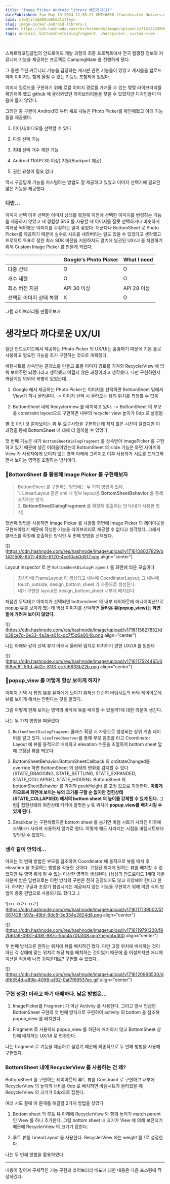 ```yaml
---
title: "Image Picker Android library 배포하기(1)"
datePublished: Sun May 19 2024 12:55:21 GMT+0000 (Coordinated Universal Time)
cuid: clwdjildq000c08k02lztfeyc
slug: image-picker-android-library-1
cover: https://cdn.hashnode.com/res/hashnode/image/upload/v1716123258061/faa0e239-aa8e-4252-876a-1829c76ac6db.png
tags: android, bottomsheetdialogfragment, photopicker, custom-view

---
```


스파르타코딩클럽의 안드로이드 개발 과정의 최종 프로젝트에서 전국 캠핑장 정보와 커뮤니티 기능을 제공하는 프로젝트 CampingMate 를 진행하게 됐다.

그 중엔 주된 커뮤니티 기능을 담당하는 게시판 관련 기능들이 있었고 게시물을 업로드하며 이미지도 함께 올릴 수 있는 기능도 포함되어 있었다.

이미지 업로드를 구현하기 위해 로컬 이미지 경로를 가져올 수 있는 몇몇 라이브러리를 확인해야 했고 github 에 올라와있던 라이브러리들을 찾을 수 있었지만 디자인들이 마음에 들지 않았다.

그러던 중 구글이 Android13 부터 새로 내놓은 Photo Picker를 확인해봤고 아래 기능들을 제공했다.

1. 이미지/비디오를 선택할 수 있다
    
2. 다중 선택 기능
    
3. 최대 선택 개수 제한 기능
    
4. Android 11(API 30 이상) 지원(Backport 제공)
    
5. 권한 요청이 필요 없다
    

역시 구글답게 기능을 커스텀하는 방법도 잘 제공하고 있었고 이미지 선택기에 필요한 많은 기능을 제공했다.

### 다만...

이미지 선택 이후 선택한 이미지 상태를 복원해 이전에 선택한 이미지를 변경하는 기능을 제공하지 않았고 내 경험상 SNS 를 사용할 때 이미지를 잘못 선택하거나 비슷하게 여러장 찍어놓은 이미지를 수정하는 일이 잦았다. 더군다나 BottomSheet 로 Photo Picker를 제공하기 때문에 실수로 시트를 내려버리는 일도 있을 수 있겠다고 생각했고 프로젝트 목표로 정한 최소 SDK 버전을 지원하지도 않기에 일관된 UX/UI 를 지원하기 위해 Custom Image Picker 를 만들게 되었다.

|  | Google's Photo Picker | What I need |
| --- | --- | --- |
| 다중 선택 | O | O |
| 개수 제한 | O | O |
| 최소 버전 지원 | API 30 이상 | API 28 이상 |
| 선택된 이미지 상태 복원 | X | O |

그럼 라이브러리를 만들어보자

# 생각보다 까다로운 UX/UI

일단 안드로이드에서 제공하는 Photo Picker 의 UX/UI는 훌륭하기 때문에 기본 틀로 사용하고 필요한 기능을 추가 구현하는 것으로 계획했다.

바텀시트를 상속받는 클래스를 만들고 로컬 이미지 경로를 가져와 RecyclerView 에 띄워 보여주면 되겠다라고 생각했고 어렵지 않은 과정이라고 생각했다. 다만 구현하면서 깨닫게된 의외의 복병이 있었는데...

1. Google 에서 제공하는 Photo Picker는 이미지를 선택하면 BottomSheet 밑에서 View가 하나 올라온다. -&gt; 이미지 선택 시 올라오는 뷰의 위치를 특정할 수 없음
    
2. BottomSheet 내에 RecyclerView 를 배치하고 있다. -&gt; BottomSheet 의 부모를 constraint layout으로 구현하면 내부의 recycler view 높이가 0dp 로 설정됨
    

별 것 아닌 것 같아보이는 위 두 요구사항을 구현하는데 적지 않은 시간이 걸렸지만 이 과정을 통해 BottomSheet 에 대해 더 알아볼 수 있었다

첫 번째 기능은 내가 `BottomSheetDialogFragment` 를 상속받아 ImagePicker 를 구현하고 있기 때문에 생긴 어려움이었는데 BottomSheet 의 slide 기능은 화면 사이즈의 View 가 사용자에게 보이지 않는 영역 아래에 그려지고 이후 사용자가 시트를 드래그하면서 보이는 영역을 조절하는 방식이다.

### BottomSheet 를 활용해 Image Picker 를 구현해보자

> BottomSheet 를 구현하는 방법에는 두 가지 방법이 있다.  
> 1\. LinearLayout 같은 xml 내 일부 layout을 **BottomSheetBehavior** 를 통해 조작하는 방식  
> 2\. **BottomSheetDialogFragment** 를 확장해 호출하는 방식(내가 사용한 방식)

첫번째 방법을 사용하면 Image Picker 를 사용할 화면에 Image Picker 의 레이아웃을 구현해야했기 때문에 작성한 기능을 라이브러리로 제공할 수 없다고 생각했다. 그래서 클래스를 확장해 호출하는 방식인 두 번째 방법을 선택했다.

![](https://cdn.hashnode.com/res/hashnode/image/upload/v1716108037829/b1431508-6511-4935-8120-4ce10ab0d5f7.png align="center")

Layout Inspector 로 본 `BottomSheetDialogFragment` 를 화면에 띄운 모습이다

> 최상단에 FrameLayout 이 생성되고 내부에 CoordinatorLayout, 그 내부에 touch\_outside, design\_bottom\_sheet 가 자동으로 생성된다.  
> 내가 구현한 layout은 design\_bottom\_sheet 내부에 배치된다

처음엔 무턱대고 이미지가 선택되면 bottomsheet 의 내부 레이아웃에 애니메이션으로 popup 뷰를 보이게 했는데 막상 이미지를 선택하면 **올라온 뷰(popup\_view)는 화면 밑에 가려져 보이지 않았다.**

![](https://cdn.hashnode.com/res/hashnode/image/upload/v1716115627852/db38ce7d-0e33-4a3a-a01c-dc7f5d6a004b.png align="center")

나는 아래와 같이 선택 뷰가 아래서 올라와 엄지로 터치하기 편한 UX/UI 를 원한다

![](https://cdn.hashnode.com/res/hashnode/image/upload/v1716117524465/06f8ec6f-5ffd-4d2e-81f3-ec7c6933b22b.png align="center")

### **popup\_view 를 어떻게 항상 보이게 하지?**

이미지 선택 시 팝업 뷰를 유저에게 보이기 위해선 단순히 바텀시트의 바닥 레이아웃에 뷰를 보이게 해서는 안된다는 것을 알았다.

그럼 어떻게 현재 보이는 영역의 바닥에 뷰를 배치할 수 있을까?에 대한 의문이 생긴다.

나는 두 가지 방법을 떠올렸다

1. `BottomSheetDialogFragment` 클래스 확장 시 자동으로 생성되는 상위 계층 레이어를 알고 있다. `viewTreeObserver`를 통해 부모 참조를 타고 Coordinator Layout 에 뷰를 동적으로 배치하고 elevation 수준을 조절하여 bottom sheet 앞에 고정된 뷰를 띄운다.
    
2. BottomSheetBehavior.BottomSheetCallback 의 onStateChanged를 override 하면 BottomSheet 의 상태의 변화를 감지할 수 있다(STATE\_DRAGGING, STATE\_SETTLING, STATE\_EXPANDED, STATE\_COLLAPSED, STATE\_HIDDEN). BottomSheet 의 bottomSheetBehavior 를 가져와 peekHeight 를 고정 값으로 지정한다. **이렇게 하므로써 화면에 보이는 뷰의 크기를 구할 순 없지만 접힌상태(STATE\_COLLAPSED) 에서의 bottom sheet 의 높이를 강제할 수 있게 된다.** 그럼 접힌상태와 펴진상태 각각에 알맞은 y 축 위치에 **popup\_view를 배치시킬 수 있게 된다.**
    
3. Snackbar 는 구현해봤지만 bottom sheet 를 숨기면 바텀 시트가 사라진 이후에 스낵바가 사라져 사용하지 않기로 했다. 어떻게 해도 사라지는 시점을 바텀시트보다 앞당길 수 없었다..
    

### 생각 같이 안되네...

아래는 첫 번째 방법인 부모를 참조하여 Coordinator 에 동적으로 뷰를 배치 후 elevation 을 조절하는 방법을 적용한 것이다. 고정된 위치에 원하는 뷰를 배치할 수 있었지만 뷰 영역 위에 알 수 없는 이상한 영역이 생성된다. (삼성의 안드로이드 1세대 개발자분께 받은 답변으로는 이런 방식의 구현은 전혀 권장되지도 않고 지양해야 한다고 한다. 하지만 구글과 초창기 협업시에는 제공되지 않는 기능을 구현하기 위해 이런 식의 방법이 종종 편법으로 사용되기도 했다고..)

![ㅁㄴㅇㄹㄴㅁㄹ](https://cdn.hashnode.com/res/hashnode/image/upload/v1716117139002/5f067428-597a-49bf-9dc8-3e334e2824d8.png align="center")

![](https://cdn.hashnode.com/res/hashnode/image/upload/v1716119791300/f82b61a9-0931-438f-987c-5bc4b701a108.png?height=300 align="center")

두 번째 방식으론 원하는 위치에 뷰를 배치하긴 했다. 다만 고정 위치에 배치하는 것이 아닌 각 상태에 맞는 위치로 해당 뷰를 배치하는 것이었기 때문에 좀 어설프지만 애니메이션을 적용해 나름 귀여운대로? 구현할 수 있었다.

![](https://cdn.hashnode.com/res/hashnode/image/upload/v1716120966530/ddfb554d-a80b-4098-a192-0af7f69537ec.gif align="center")

### 구현 성공! 이라고 하기 애매하다. 남은 방법은...

1. ImagePicker를 Fragment 가 아닌 Activity 를 사용한다. 그리고 앞서 언급한 BottomSheet 구현의 첫 번째 방식으로 구현하여 activity 의 bottom 을 참조해 popup\_view 를 배치한다.
    
2. Fragment 로 사용하되 popup\_view 를 하단에 배치하지 않고 BottomSheet 상단에 배치하는 UX/UI 로 변경한다.
    

나는 fragment 로 기능을 제공하고 싶었기 때문에 최종적으로 두 번째 방법을 사용해 구현했다.

### BottomSheet 내에 RecyclerView 를 사용하는 건 왜?

BottomSheet 를 구현하는 레이아웃의 루트 뷰를 Constraint 로 구현하고 내부에 RecyclerView 의 높이와 너비를 0dp 로 배치하면 바텀시트가 올라왔을 때 RecyclerView 의 크기가 0dp으로 잡힌다.

여러 시도 끝에 이 문제를 해결할 2가지 방법을 찾았다

1. Bottom sheet 의 루트 뷰 아래에 RecyclerView 와 함께 높이가 match parent 인 View 를 하나 추가한다. 그럼 bottom sheet 내 크기가 View 에 의해 보전되기 때문에 RecyclerView 의 크기가 잡힌다.
    
2. 루트 뷰를 LinearLayout 을 사용한다. RecyclerView 에는 weight 를 1로 설정한다.
    

나는 두 번째 방법을 활용하였다.

---

내용이 길어져 구체적인 기능 구현과 라이브러리 배포에 대한 내용은 다음 포스팅에 작성하겠다.